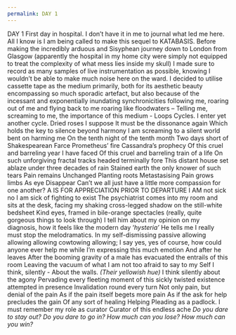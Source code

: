 ```yaml
---
permalink: DAY 1
---
```

DAY 1 
First day in hospital. I don’t have it in me to journal what led me here. All I know is I am being called to make this sequel to KATABASIS.
Before making the incredibly arduous and Sisyphean journey down to London from Glasgow (apparently the hospital in my home city were simply not equipped to treat the complexity of what mess lies inside my skull) I made sure to record as many samples of live instrumentation as possible, knowing I wouldn’t be able to make much noise here on the ward.
I decided to utilise cassette tape as the medium primarily, both for its aesthetic beauty encompassing so much sporadic artefact, but also because of the incessant and exponentially inundating synchronicities following me, roaring out of me and flying back to me roaring like floodwaters –
Telling me, screaming to me, the importance of this medium -
Loops
Cycles.
I enter yet another cycle.
Dried roses
I suppose
It must be the dissonance again
Which holds the key to silence beyond harmony
I am screaming to a silent world bent on harming me
On the tenth night of the tenth month
Two days short of Shakespearean Farce
Prometheus’ fire
Cassandra’s prophecy
Of this cruel and barreling year I have faced
Of this cruel and barreling train of a life
On such unforgiving fractal tracks headed terminally fore
This distant house set ablaze under three decades of rain
Stained earth the only knower of such tears
Pain remains
Unchanged
Planting roots
Metastasising
Pain grows limbs
As eye
Disappear
Can’t we all just have a little more compassion for one another?
A IS FOR APPRECIATION PRIOR TO DEPARTURE
I AM
not
sick
no
I am
sick of fighting to exist
The psychiatrist comes into my room and sits at the desk, facing my shaking cross-legged shadow on the still-white bedsheet
Kind eyes, framed in bile-orange spectacles (really, quite gorgeous things to look through)
I tell him about my opinion on my diagnosis, how it feels like the modern day ‘_hysteria’_
He tells me I really must stop the melodramatics.
In my self-dismissing passive allowing allowing allowing cowtowing allowing;
I say yes, yes of course, how could anyone ever help me while I’m expressing this much emotion
And after he leaves
After the booming gravity of a male has evacuated the entrails of this room
Leaving the vacuum of what I am not too afraid to say to my Self
I think, silently -
About the walls.
_(Their yellowish hue)_
I think silently about the agony
Pervading every fleeting moment of this sickly twisted existence attempted in presence
Invalidation round every turn
Not only pain, but denial of the pain
As if the pain itself begets more pain
As if the ask for help precludes the gain
Of any sort of healing
Helping
Pleading as a padlock.
I must remember my role as curator
Curator of this endless ache
_Do you dare to stay out?_
_Do you dare to go in?_
_How much can you lose?_
_How much can you win?_
